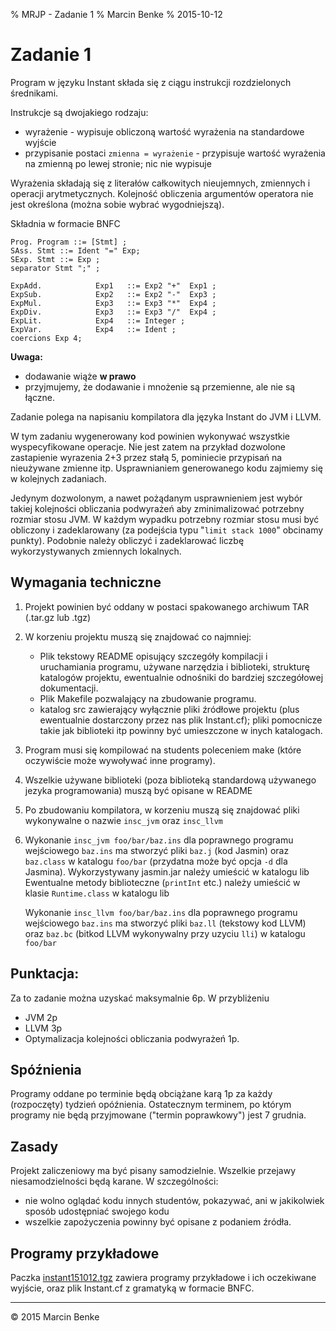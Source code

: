 % MRJP - Zadanie 1
% Marcin Benke
% 2015-10-12

Zadanie 1
=========

Program w języku Instant składa się z ciągu instrukcji rozdzielonych średnikami.

Instrukcje są dwojakiego rodzaju:

* wyrażenie - wypisuje obliczoną wartość wyrażenia na standardowe wyjście
* przypisanie postaci `zmienna = wyrażenie` - przypisuje wartość wyrażenia na zmienną po lewej stronie; nic nie wypisuje

Wyrażenia składają się z literałów całkowitych nieujemnych, zmiennych i operacji arytmetycznych. Kolejność obliczenia argumentów operatora nie jest określona (można sobie wybrać wygodniejszą).

Składnia w formacie BNFC

~~~
Prog. Program ::= [Stmt] ;
SAss. Stmt ::= Ident "=" Exp;
SExp. Stmt ::= Exp ;
separator Stmt ";" ;

ExpAdd.            Exp1   ::= Exp2 "+"  Exp1 ;
ExpSub.            Exp2   ::= Exp2 "-"  Exp3 ;
ExpMul.            Exp3   ::= Exp3 "*"  Exp4 ;
ExpDiv.            Exp3   ::= Exp3 "/"  Exp4 ;
ExpLit.            Exp4   ::= Integer ;
ExpVar.            Exp4   ::= Ident ;
coercions Exp 4;
~~~

**Uwaga:**

* dodawanie wiąże **w prawo** 
* przyjmujemy, że dodawanie i mnożenie są przemienne, ale nie są łączne.

Zadanie polega na napisaniu kompilatora dla języka Instant do JVM i LLVM.

W tym zadaniu wygenerowany kod powinien wykonywać wszystkie wyspecyfikowane
operacje. Nie jest zatem na przykład dozwolone zastapienie wyrazenia 2+3 przez 
stałą 5, pominiecie przypisań na nieużywane zmienne itp. Usprawnianiem generowanego kodu zajmiemy się w kolejnych zadaniach.

Jedynym dozwolonym, a nawet pożądanym usprawnieniem jest wybór takiej kolejności obliczania  podwyrażeń aby zminimalizować potrzebny rozmiar stosu JVM. W każdym wypadku potrzebny rozmiar stosu musi być obliczony i zadeklarowany (za podejścia typu "`limit stack 1000`" obcinamy punkty). Podobnie należy obliczyć i zadeklarować liczbę wykorzystywanych zmiennych lokalnych.

Wymagania techniczne
------------

1. Projekt powinien być oddany w postaci spakowanego archiwum TAR (.tar.gz lub .tgz)
2. W korzeniu projektu muszą się znajdować co najmniej:
    * Plik tekstowy README opisujący szczegóły kompilacji i uruchamiania programu, używane narzędzia i biblioteki, strukturę katalogów projektu, ewentualnie odnośniki do bardziej szczegółowej dokumentacji.
    * Plik Makefile pozwalający na zbudowanie programu.
    * katalog src zawierający wyłącznie pliki źródłowe projektu (plus ewentualnie dostarczony przez nas plik Instant.cf); pliki pomocnicze takie jak biblioteki itp powinny być umieszczone w inych katalogach.
3. Program musi się kompilować na students poleceniem make (które oczywiście może wywoływać inne programy).
4. Wszelkie używane biblioteki (poza biblioteką standardową używanego jezyka programowania) muszą być opisane w README
5. Po zbudowaniu kompilatora, w korzeniu muszą się znajdować pliki
wykonywalne o nazwie `insc_jvm`  oraz `insc_llvm`

6. Wykonanie `insc_jvm foo/bar/baz.ins` dla poprawnego programu wejściowego `baz.ins` ma stworzyć pliki `baz.j` (kod Jasmin) oraz `baz.class` w katalogu `foo/bar` (przydatna może być opcja `-d` dla Jasmina).
Wykorzystywany jasmin.jar należy umieścić w katalogu lib
Ewentualne metody biblioteczne (`printInt` etc.) należy umieścić w klasie `Runtime.class` w katalogu lib

    Wykonanie `insc_llvm foo/bar/baz.ins` dla poprawnego programu
    wejściowego `baz.ins` ma stworzyć pliki `baz.ll` (tekstowy kod LLVM) oraz
    `baz.bc` (bitkod LLVM wykonywalny przy uzyciu `lli`) w katalogu `foo/bar`

Punktacja:
---------

Za to zadanie można uzyskać maksymalnie 6p. W przybliżeniu

* JVM 2p
* LLVM 3p
* Optymalizacja kolejności obliczania podwyrażeń 1p.

Spóźnienia
----------

Programy oddane po terminie będą obciążane karą 1p za każdy (rozpoczęty) tydzień opóźnienia. Ostatecznym terminem, po którym programy nie będą przyjmowane ("termin poprawkowy") jest 7 grudnia.

Zasady
------
Projekt zaliczeniowy ma być pisany samodzielnie. Wszelkie przejawy niesamodzielności będą karane. W szczególności:

* nie wolno oglądać kodu innych studentów, pokazywać, ani w jakikolwiek sposób udostępniać swojego kodu
* wszelkie zapożyczenia powinny być opisane z podaniem źródła.

Programy przykładowe
----------

Paczka [instant151012.tgz](instant151012.tgz) zawiera programy
przykładowe i ich oczekiwane wyjście, oraz plik Instant.cf z gramatyką
w formacie BNFC.

----
&copy; 2015 Marcin Benke


